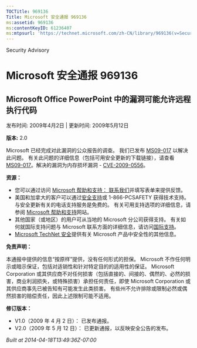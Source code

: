 ```yaml
---
TOCTitle: 969136
Title: Microsoft 安全通报 969136
ms:assetid: 969136
ms:contentKeyID: 61236407
ms:mtpsurl: 'https://technet.microsoft.com/zh-CN/library/969136(v=Security.10)'
---
```


Security Advisory

Microsoft 安全通报 969136
=========================

Microsoft Office PowerPoint 中的漏洞可能允许远程执行代码
--------------------------------------------------------

发布时间: 2009年4月2日 | 更新时间: 2009年5月12日

**版本:** 2.0

Microsoft 已经完成对此漏洞的公众报告的调查。 我们已发布 [MS09-017](http://go.microsoft.com/fwlink/?linkid=141704) 以解决此问题。 有关此问题的详细信息（包括可用安全更新的下载链接），请查看 [MS09-017](http://go.microsoft.com/fwlink/?linkid=141704)。解决的漏洞为内存损坏漏洞 - [CVE-2009-0556](http://www.cve.mitre.org/cgi-bin/cvename.cgi?name=cve-2009-0556)。

**资源：**

-   您可以通过访问 [Microsoft 帮助和支持： 联系我们](https://support.microsoft.com/common/survey.aspx?scid=sw;en;1257&amp;showpage=1&amp;ws=technet&amp;sd=tech)并填写表单来提供反馈。
-   美国和加拿大的客户可以通过[安全支持](http://go.microsoft.com/fwlink/?linkid=21131)或 1-866-PCSAFETY 获得技术支持。 与安全更新有关的电话支持服务是免费的。 有关可用支持选项的详细信息，请参阅 [Microsoft 帮助和支持](http://support.microsoft.com/default.aspx?ln=zh-cn)网站。
-   其他国家（或地区）的用户可从当地的 Microsoft 分公司获得支持。 有关如何就国际支持问题与 Microsoft 联系方面的详细信息，请访问[国际支持](http://go.microsoft.com/fwlink/?linkid=21155)。
-   [Microsoft TechNet 安全](http://go.microsoft.com/fwlink/?linkid=21132)提供有关 Microsoft 产品中安全性的其他信息。

**免责声明：**

本通报中提供的信息“按原样”提供，没有任何形式的担保。 Microsoft 不作任何明示或暗示保证，包括对适销性和针对特定目的的适用性的保证。 Microsoft Corporation 或其供应商不对任何损害（包括直接的、间接的、偶然的、必然的损害，商业利润损失，或特殊损害）承担任何责任，即使 Microsoft Corporation 或其供应商事先已被告知有可能发生此类损害。 有些州不允许排除或限制必然或偶然损害的赔偿责任，因此上述限制可能不适用。

**修订版本：**

-   V1.0（2009 年 4 月 2 日）： 已发布通报。
-   V2.0（2009 年 5 月 12 日）： 已更新通报，以反映安全公告的发布。

*Built at 2014-04-18T13:49:36Z-07:00*
